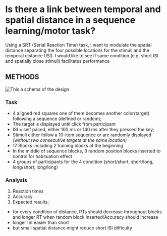 # Is there a link between temporal and spatial distance in a sequence learning/motor task?

Using a SRT (Serial Reaction Time) task, I want to modulate the spatial distance separating the four possible locations for the stimuli and the temporal distance (ISI). I would like to see if same condition (e.g. short ISI and spatially close stimuli) facilitates performance

## METHODS
![This a schema of the design](PCBS_srt/designtasktest.PNG)
### Task
- 4 aligned red squares one of them becomes another color(target) following a sequence (defined or random);
- The target is displayed until click from participant
- ISI = self paced, either 100 ms or 140 ms after they pressed the key;
- Stimuli either follow a 10-item sequence or are randomly displayed *(without two consecutive targets at the same location)*
- 17 Blocks including 2 training blocks at the beginning
- In the middle of sequence blocks, 3 random position blocks inserted to control for habituation effect
- 4 groups of participants for the 4 condition (short/short, short/long, long/short, long/long)

### Analysis

1. Reaction times
2. Accuracy
3. Expected results;
- for every condition of distance, RTs should decrease throughout blocks and longer RT when random block inserted/Accuracy should increase
- longer ISI easier than short
- but small spatial distance might reduce short ISI difficulty
